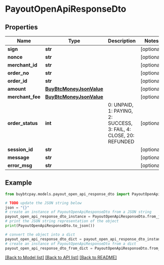 # PayoutOpenApiResponseDto


## Properties

Name | Type | Description | Notes
------------ | ------------- | ------------- | -------------
**sign** | **str** |  | [optional] 
**nonce** | **str** |  | [optional] 
**merchant_id** | **str** |  | [optional] 
**order_no** | **str** |  | [optional] 
**order_id** | **str** |  | [optional] 
**amount** | [**BuyBtcMoneyJsonValue**](BuyBtcMoneyJsonValue.md) |  | [optional] 
**merchant_fee** | [**BuyBtcMoneyJsonValue**](BuyBtcMoneyJsonValue.md) |  | [optional] 
**order_status** | **int** | 0: UNPAID, 1: PAYING, 2: SUCCESS, 3: FAIL, 4: CLOSE, 20: REFUNDED | [optional] 
**session_id** | **str** |  | [optional] 
**message** | **str** |  | [optional] 
**error_msg** | **str** |  | [optional] 

## Example

```python
from buybtcpay.models.payout_open_api_response_dto import PayoutOpenApiResponseDto

# TODO update the JSON string below
json = "{}"
# create an instance of PayoutOpenApiResponseDto from a JSON string
payout_open_api_response_dto_instance = PayoutOpenApiResponseDto.from_json(json)
# print the JSON string representation of the object
print(PayoutOpenApiResponseDto.to_json())

# convert the object into a dict
payout_open_api_response_dto_dict = payout_open_api_response_dto_instance.to_dict()
# create an instance of PayoutOpenApiResponseDto from a dict
payout_open_api_response_dto_from_dict = PayoutOpenApiResponseDto.from_dict(payout_open_api_response_dto_dict)
```
[[Back to Model list]](../README.md#documentation-for-models) [[Back to API list]](../README.md#documentation-for-api-endpoints) [[Back to README]](../README.md)


